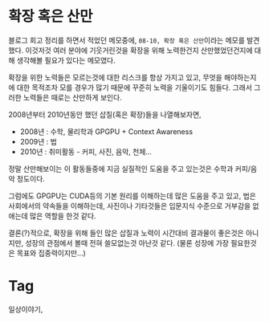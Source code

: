 확장 혹은 산만
===========

블로그 회고 정리를 하면서 적었던 메모중에, ``08-10, 확장 혹은 산만``이라는 메모를 발견했다. 이것저것 여러 분야에 기웃거린것을 확장을 위해 노력한건지 산만했었던건지에 대해 생각해볼 필요가 있다는 메모였다.

확장을 위한 노력들은 모르는것에 대한 리스크를 항상 가지고 있고, 무엇을 해야하는지에 대한 목적조차 모를 경우가 많기 때문에 꾸준히 노력을 기울이기도 힘들다. 그래서 그러한 노력들은 때로는 산만하게 보인다.

2008년부터 2010년동안 했던 삽질(혹은 확장)들을 나열해보자면,

 * 2008년 : 수학, 물리학과 GPGPU + Context Awareness
 * 2009년 : 법
 * 2010년 : 취미활동 - 커피, 사진, 음악, 천체...

정말 산만해보이는 이 활동들중에 지금 실질적인 도움을 주고 있는것은 수학과 커피/음악 정도이다.

그럼에도 GPGPU는 CUDA등의 기본 원리를 이해하는데 많은 도움을 주고 있고, 법은 사회에서의 약속들을 이해하는데, 사진이나 기타것들은 입문지식 수준으로 거부감을 없애는데 많은 역할을 한것 같다.

결론(?)적으로, 확장을 위해 들인 많은 삽질과 노력이 시간대비 결과물이 좋은것은 아니지만, 성장의 관점에서 볼때 전혀 쓸모없는것 아난것 같다. (물론 성장에 가장 필요한것은 목표와 집중력이지만...)

Tag
====
일상이야기,